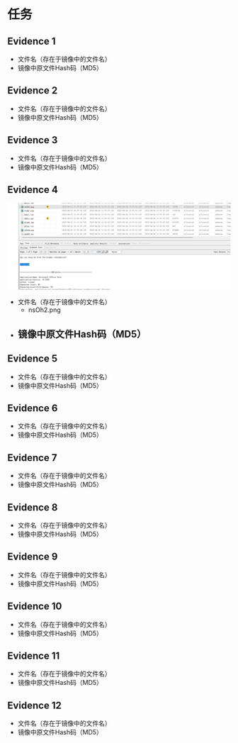 # 任务
## Evidence 1
- 文件名（存在于镜像中的文件名）
- 镜像中原文件Hash码（MD5）
## Evidence 2
- 文件名（存在于镜像中的文件名）
- 镜像中原文件Hash码（MD5）
## Evidence 3
- 文件名（存在于镜像中的文件名）
- 镜像中原文件Hash码（MD5）
## Evidence 4
![](attachments/Pasted%20image%2020230308090728.png)
- 文件名（存在于镜像中的文件名）
	- nsOh2.png
- 镜像中原文件Hash码（MD5）
	- 
## Evidence 5
- 文件名（存在于镜像中的文件名）
- 镜像中原文件Hash码（MD5）
## Evidence 6
- 文件名（存在于镜像中的文件名）
- 镜像中原文件Hash码（MD5）
## Evidence 7
- 文件名（存在于镜像中的文件名）
- 镜像中原文件Hash码（MD5）
## Evidence 8
- 文件名（存在于镜像中的文件名）
- 镜像中原文件Hash码（MD5）
## Evidence 9
- 文件名（存在于镜像中的文件名）
- 镜像中原文件Hash码（MD5）
## Evidence 10
- 文件名（存在于镜像中的文件名）
- 镜像中原文件Hash码（MD5）
## Evidence 11
- 文件名（存在于镜像中的文件名）
- 镜像中原文件Hash码（MD5）
## Evidence 12
- 文件名（存在于镜像中的文件名）
- 镜像中原文件Hash码（MD5）